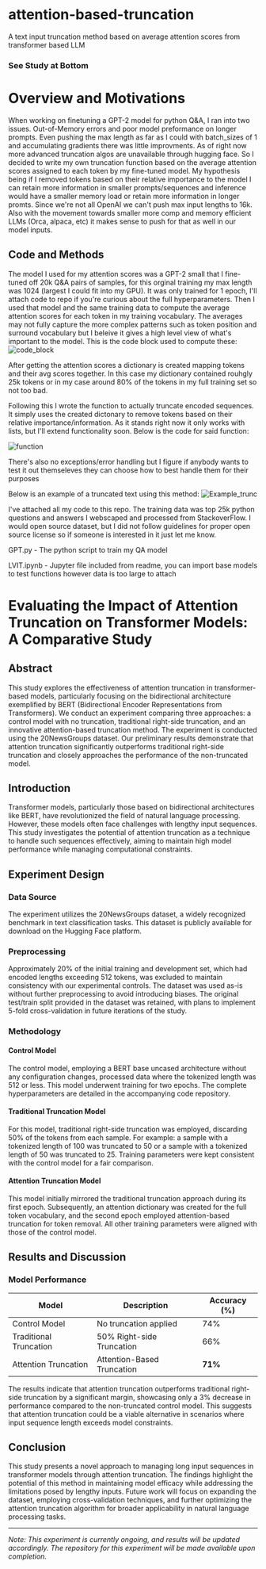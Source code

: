 # attention-based-truncation
A text input truncation method based on average attention scores from transformer based LLM

### See Study at Bottom ###  

# Overview and Motivations #
When working on finetuning a GPT-2 model for python Q&A, I ran into two issues. Out-of-Memory errors and poor model preformance on longer prompts. Even pushing the max length as far as I could with batch_sizes of 1 and accumulating gradients there was little improvments. As of right now more advanced truncation algos are unavailable through hugging face. So I decided to write my own truncation function based on the average attention scores assigned to each token by my fine-tuned model. My hypothesis being if I removed tokens based on their relative importance to the model I can retain more information in smaller prompts/sequences and inference would have a smaller memory load or retain more information in longer promts. Since we're not all OpenAI we can't push max input lengths to 16k. Also with the movement towards smaller more comp and memory efficient LLMs (Orca, alpaca, etc) it makes sense to push for that as well in our model inputs.

## Code and Methods ##
The model I used for my attention scores was a GPT-2 small that I fine-tuned off 20k Q&A pairs of samples, for this orginal training my max length was 1024 (largest I could fit into my GPU). It was only trained for 1 epoch, I'll attach code to repo if you're curious about the full hyperparameters. Then I used that model and the same training data to compute the average attention scores for each token in my training vocabulary. The averages may not fully capture the more complex patterns such as token position and surround vocabulary but I beleive it gives a high level view of what's important to the model. This is the code block used to compute these:
![code_block](https://github.com/JoeyNiestroy/attention-based-truncation/assets/106636917/d8371115-c601-4a57-8923-dc533cdb178c)

After getting the attention scores a dictionary is created mapping tokens and their avg scores together. In this case my dictionary contained rouhgly 25k tokens or in my case around 80% of the tokens in my full training set so not too bad. 

Following this I wrote the function to actually truncate encoded sequences. It simply uses the created dictonary to remove tokens based on their relative importance/information. As it stands right now it only works with lists, but I'll extend functionality soon. Below is the code for said function:

![function](https://github.com/JoeyNiestroy/attention-based-truncation/assets/106636917/febbf60b-73c5-498f-b347-0721bc36e620)

There's also no exceptions/error handling but I figure if anybody wants to test it out themseleves they can choose how to best handle them for their purposes

Below is an example of a truncated text using this method:
![Example_trunc](https://github.com/JoeyNiestroy/attention-based-truncation/assets/106636917/cdee5f1a-7c3c-4659-91fb-ce587bdde1ed)

I've attached all my code to this repo. The training data was top 25k python questions and answers I webscaped and processed from StackoverFlow. I would open source dataset, but I did not follow guidelines for proper open source license so if someone is interested in it just let me know. 

GPT.py - The python script to train my QA model

LVIT.ipynb - Jupyter file included from readme, you can import base models to test functions however data is too large to attach 

# Evaluating the Impact of Attention Truncation on Transformer Models: A Comparative Study

## Abstract
This study explores the effectiveness of attention truncation in transformer-based models, particularly focusing on the bidirectional architecture exemplified by BERT (Bidirectional Encoder Representations from Transformers). We conduct an experiment comparing three approaches: a control model with no truncation, traditional right-side truncation, and an innovative attention-based truncation method. The experiment is conducted using the 20NewsGroups dataset. Our preliminary results demonstrate that attention truncation significantly outperforms traditional right-side truncation and closely approaches the performance of the non-truncated model.

## Introduction
Transformer models, particularly those based on bidirectional architectures like BERT, have revolutionized the field of natural language processing. However, these models often face challenges with lengthy input sequences. This study investigates the potential of attention truncation as a technique to handle such sequences effectively, aiming to maintain high model performance while managing computational constraints.

## Experiment Design

### Data Source
The experiment utilizes the 20NewsGroups dataset, a widely recognized benchmark in text classification tasks. This dataset is publicly available for download on the Hugging Face platform.

### Preprocessing
Approximately 20% of the initial training and development set, which had encoded lengths exceeding 512 tokens, was excluded to maintain consistency with our experimental controls. The dataset was used as-is without further preprocessing to avoid introducing biases. The original test/train split provided in the dataset was retained, with plans to implement 5-fold cross-validation in future iterations of the study.

### Methodology

#### Control Model
The control model, employing a BERT base uncased architecture without any configuration changes, processed data where the tokenized length was 512 or less. This model underwent training for two epochs. The complete hyperparameters are detailed in the accompanying code repository.

#### Traditional Truncation Model
For this model, traditional right-side truncation was employed, discarding 50% of the tokens from each sample. For example: a sample with a tokenized length of 100 was truncated to 50 or a sample with a tokenized length of 50 was truncated to 25. Training parameters were kept consistent with the control model for a fair comparison.

#### Attention Truncation Model
This model initially mirrored the traditional truncation approach during its first epoch. Subsequently, an attention dictionary was created for the full token vocabulary, and the second epoch employed attention-based truncation for token removal. All other training parameters were aligned with those of the control model.

## Results and Discussion

### Model Performance

| Model                  | Description                 | Accuracy (%)  |
|------------------------|-----------------------------|---------------|
| Control Model          | No truncation applied       | 74%           |
| Traditional Truncation | 50% Right-side Truncation   | 66%           |
| Attention Truncation   | Attention-Based Truncation  | **71%**          |

The results indicate that attention truncation outperforms traditional right-side truncation by a significant margin, showcasing only a 3% decrease in performance compared to the non-truncated control model. This suggests that attention truncation could be a viable alternative in scenarios where input sequence length exceeds model constraints.

## Conclusion
This study presents a novel approach to managing long input sequences in transformer models through attention truncation. The findings highlight the potential of this method in maintaining model efficacy while addressing the limitations posed by lengthy inputs. Future work will focus on expanding the dataset, employing cross-validation techniques, and further optimizing the attention truncation algorithm for broader applicability in natural language processing tasks.

---

*Note: This experiment is currently ongoing, and results will be updated accordingly. The repository for this experiment will be made available upon completion.*


